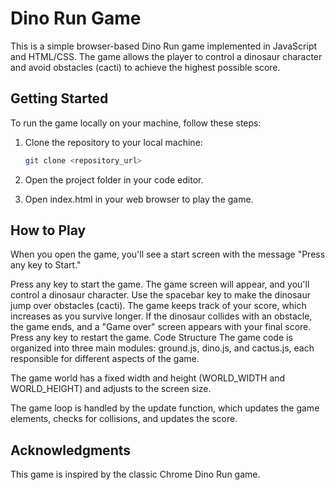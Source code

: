 # Dino Run Game

This is a simple browser-based Dino Run game implemented in JavaScript and HTML/CSS. The game allows the player to control a dinosaur character and avoid obstacles (cacti) to achieve the highest possible score.

## Getting Started

To run the game locally on your machine, follow these steps:

1. Clone the repository to your local machine:

   ```bash
   git clone <repository_url>
2. Open the project folder in your code editor.

3. Open index.html in your web browser to play the game.

## How to Play
When you open the game, you'll see a start screen with the message "Press any key to Start."

Press any key to start the game.
The game screen will appear, and you'll control a dinosaur character.
Use the spacebar key to make the dinosaur jump over obstacles (cacti).
The game keeps track of your score, which increases as you survive longer.
If the dinosaur collides with an obstacle, the game ends, and a "Game over" screen appears with your final score.
Press any key to restart the game.
Code Structure
The game code is organized into three main modules: ground.js, dino.js, and cactus.js, each responsible for different aspects of the game.

The game world has a fixed width and height (WORLD_WIDTH and WORLD_HEIGHT) and adjusts to the screen size.

The game loop is handled by the update function, which updates the game elements, checks for collisions, and updates the score.


## Acknowledgments
This game is inspired by the classic Chrome Dino Run game.
